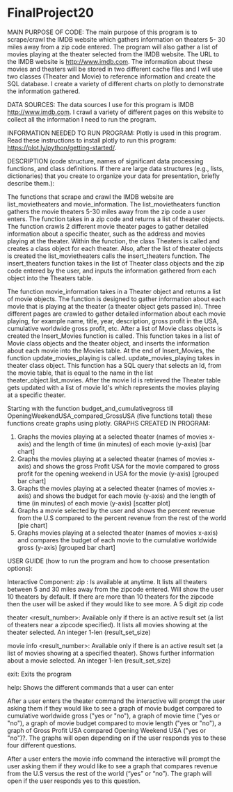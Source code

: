 # FinalProject20
MAIN PURPOSE OF CODE:
The main purpose of this program is to scrape/crawl the IMDB website which gathers information on theaters 5- 30 miles away from a zip code entered. The program will also gather a list of movies playing at the theater selected from the IMDB website. The URL to the IMDB website is http://www.imdb.com.  The information about these movies and theaters will be stored in two different cache files and I will use two classes (Theater and Movie) to reference information and create the SQL database. I create a variety of different charts on plotly to demonstrate the information gathered.


DATA SOURCES:
  The data sources I use for this program is IMDB http://www.imdb.com. I crawl a variety of different pages on this website to collect all the information I need to run the program.


INFORMATION NEEDED TO RUN PROGRAM:
  Plotly is used in this program. Read these instructions to install plotly to run this program: https://plot.ly/python/getting-started/.

DESCRIPTION (code structure, names of significant data processing functions, and class definitions. If there are large data structures (e.g., lists, dictionaries) that you create to organize your data for presentation, briefly describe them.):

The functions that scrape and crawl the IMDB website are list_movietheaters and movie_information.
The list_movietheaters function gathers the movie theaters 5-30 miles away from the zip code a user enters. The function takes in a zip code and returns a list of theater objects. The function crawls 2 different movie theater pages to gather detailed information about a specific theater, such as the address and movies playing at the theater. Within the function, the class Theaters is called and creates a class object for each theater. Also, after the list of theater objects is created the list_movietheaters calls the insert_theaters function. The insert_theaters function takes in the list of Theater class objects and the zip code entered by the user, and inputs the information gathered from each object into the Theaters table.


The function movie_information takes in a Theater object and returns a list of movie objects. The function is designed to gather information about each movie that is playing at the theater (a theater object gets passed in). Three different pages are crawled to gather detailed information about each movie playing, for example name, title, year, description, gross profit in the USA, cumulative worldwide gross profit, etc. After a list of Movie class objects is created the Insert_Movies function is called. This function takes in a list of Movie class objects and the theater object, and inserts the information about each movie into the Movies table. At the end of Insert_Movies, the function update_movies_playing is called. update_movies_playing takes in theater class object. This function has a SQL query that selects an Id, from the movie table, that is equal to the name in the list theater_object.list_movies. After the movie Id is retrieved the Theater table gets updated with a list of movie Id's which represents the movies playing at a specific theater.

Starting with the function budget_and_cumulativegross till OpeningWeekendUSA_compared_GrossUSA (five functions total) these functions create graphs using plotly.
GRAPHS CREATED IN PROGRAM:
1.	Graphs the movies playing at a selected theater (names of movies x-axis) and the length of time (in minutes) of each movie (y-axis) [bar chart]
2.	Graphs the movies playing at a selected theater (names of movies x-axis) and shows the gross Profit USA for the movie compared to gross profit for the opening weekend in USA  for the movie (y-axis) [grouped bar chart]
3.	Graphs the movies playing at a selected theater (names of movies x-axis) and shows the budget for each movie (y-axis) and the length of time (in minutes) of each movie (y-axis) [scatter plot]
4.	Graphs a movie selected by the user and shows the percent revenue from the U.S compared to the percent revenue from the rest of the world [pie chart]
5.	Graphs movies playing at a selected theater (names of movies x-axis) and compares the budget of each movie to the cumulative worldwide gross (y-axis) [grouped bar chart]


USER GUIDE (how to run the program and how to choose presentation options):

Interactive Component:
zip <zipcode>:	Is available at anytime. It lists all theaters between 5 and 30 miles away from the zipcode entered. Will show the user 10 theaters by default. If there are more than 10 theaters for the zipcode then the user will be asked if they would like to see more.
A 5 digit zip code

theater <result_number>:	Available only if there is an active result set (a list of theaters near a zipcode specified). It lists all movies showing at the theater selected.	An integer 1-len (result_set_size)

movie info <result_number>: Available only if there is an active result set (a list of movies showing at a specified theater). Shows further information about a movie selected.	An integer 1-len (result_set_size)

exit: Exits the program 	

help:	Shows the different commands that a user can enter 	

After a user enters the theater command the interactive will prompt the user asking them if they would like to see a graph of movie budget compared to cumulative worldwide gross ("yes or "no"), a graph of movie time ("yes or "no"), a graph of movie budget compared to movie length ("yes or "no"), a graph of Gross Profit USA compared Opening Weekend USA ("yes or "no")?. The graphs will open depending on if the user responds yes to these four different questions.

After a user enters the movie info command the interactive will prompt the user asking them if they would like to see a graph that compares revenue from the U.S versus the rest of the world (“yes” or “no”). The graph will open if the user responds yes to this question.
